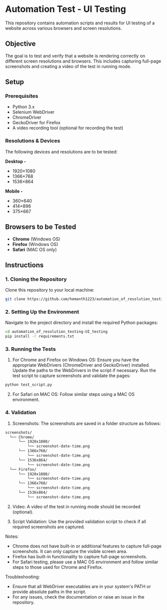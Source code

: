 # Automation Test - UI Testing

This repository contains automation scripts and results for UI testing of a website across various browsers and screen resolutions. 

## Objective

The goal is to test and verify that a website is rendering correctly on different screen resolutions and browsers. This includes capturing full-page screenshots and creating a video of the test in running mode.

## Setup

### Prerequisites

- Python 3.x
- Selenium WebDriver
- ChromeDriver
- GeckoDriver for Firefox
- A video recording tool (optional for recording the test)

### Resolutions & Devices

The following devices and resolutions are to be tested:

**Desktop -** 

- 1920×1080
- 1366×768
- 1536×864

**Mobile -** 

- 360×640
- 414×896
- 375×667

## Browsers to be Tested

- **Chrome** (Windows OS)
- **Firefox** (Windows OS)
- **Safari** (MAC OS only)

## Instructions

### 1. Cloning the Repository

Clone this repository to your local machine:
```bash
git clone https://github.com/hemanth1223/automation_of_resolution_testing-UI_testing.git
```

### 2. Setting Up the Environment
Navigate to the project directory and install the required Python packages:
```bash
cd automation_of_resolution_testing-UI_testing
pip install -r requirements.txt
```

### 3. Running the Tests
1. For Chrome and Firefox on Windows OS:
Ensure you have the appropriate WebDrivers (ChromeDriver and GeckoDriver) installed.
Update the paths to the WebDrivers in the script if necessary.
Run the test script to capture screenshots and validate the pages:
```bash
python test_script.py
```

2. For Safari on MAC OS:
Follow similar steps using a MAC OS environment.

### 4. Validation
1. Screenshots:
The screenshots are saved in a folder structure as follows:
```bash
screenshots/
  └── Chrome/
      └── 1920x1080/
          └── screenshot-date-time.png
      └── 1366x768/
          └── screenshot-date-time.png
      └── 1536x864/
          └── screenshot-date-time.png
  └── Firefox/
      └── 1920x1080/
          └── screenshot-date-time.png
      └── 1366x768/
          └── screenshot-date-time.png
      └── 1536x864/
          └── screenshot-date-time.png
```

2. Video:
A video of the test in running mode should be recorded (optional).

3. Script Validation:
Use the provided validation script to check if all required screenshots are captured.

Notes:
- Chrome does not have built-in or additional features to capture full-page screenshots. It can only capture the visible screen area.
- Firefox has built-in functionality to capture full-page screenshots.
- For Safari testing, please use a MAC OS environment and follow similar steps to those used for Chrome and Firefox.

Troubleshooting:
- Ensure that all WebDriver executables are in your system's PATH or provide absolute paths in the script.
- For any issues, check the documentation or raise an issue in the repository.
